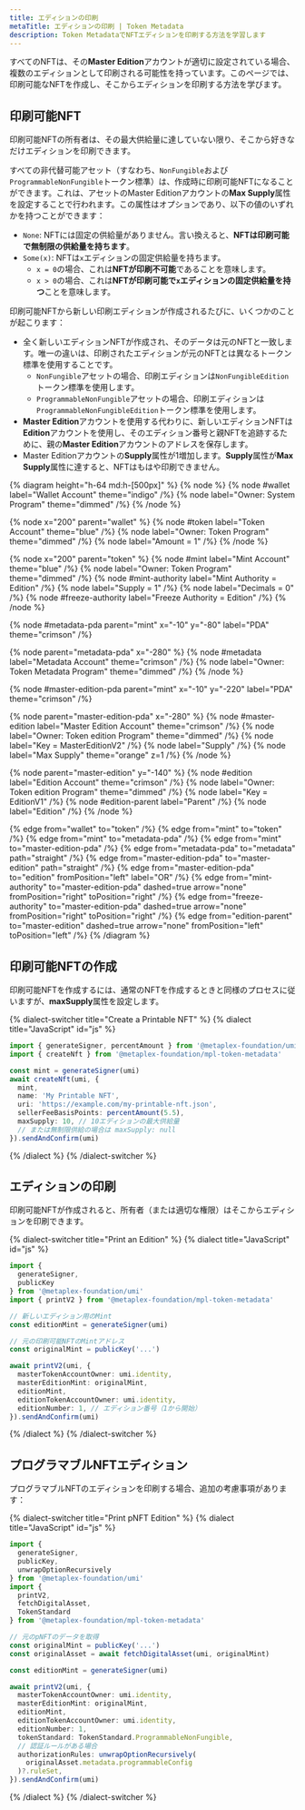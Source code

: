```yaml
---
title: エディションの印刷
metaTitle: エディションの印刷 | Token Metadata
description: Token MetadataでNFTエディションを印刷する方法を学習します
---
```


すべてのNFTは、その**Master Edition**アカウントが適切に設定されている場合、複数のエディションとして印刷される可能性を持っています。このページでは、印刷可能なNFTを作成し、そこからエディションを印刷する方法を学びます。

## 印刷可能NFT

印刷可能NFTの所有者は、その最大供給量に達していない限り、そこから好きなだけエディションを印刷できます。

すべての非代替可能アセット（すなわち、`NonFungible`および`ProgrammableNonFungible`トークン標準）は、作成時に印刷可能NFTになることができます。これは、アセットのMaster Editionアカウントの**Max Supply**属性を設定することで行われます。この属性はオプションであり、以下の値のいずれかを持つことができます：

- `None`: NFTには固定の供給量がありません。言い換えると、**NFTは印刷可能で無制限の供給量を持ちます**。
- `Some(x)`: NFTは`x`エディションの固定供給量を持ちます。
  - `x = 0`の場合、これは**NFTが印刷不可能**であることを意味します。
  - `x > 0`の場合、これは**NFTが印刷可能で`x`エディションの固定供給量を持つ**ことを意味します。

印刷可能NFTから新しい印刷エディションが作成されるたびに、いくつかのことが起こります：

- 全く新しいエディションNFTが作成され、そのデータは元のNFTと一致します。唯一の違いは、印刷されたエディションが元のNFTとは異なるトークン標準を使用することです。
  - `NonFungible`アセットの場合、印刷エディションは`NonFungibleEdition`トークン標準を使用します。
  - `ProgrammableNonFungible`アセットの場合、印刷エディションは`ProgrammableNonFungibleEdition`トークン標準を使用します。
- **Master Edition**アカウントを使用する代わりに、新しいエディションNFTは**Edition**アカウントを使用し、そのエディション番号と親NFTを追跡するために、親の**Master Edition**アカウントのアドレスを保存します。
- Master Editionアカウントの**Supply**属性が1増加します。**Supply**属性が**Max Supply**属性に達すると、NFTはもはや印刷できません。

{% diagram height="h-64 md:h-[500px]" %}
{% node %}
{% node #wallet label="Wallet Account" theme="indigo" /%}
{% node label="Owner: System Program" theme="dimmed" /%}
{% /node %}

{% node x="200" parent="wallet" %}
{% node #token label="Token Account" theme="blue" /%}
{% node label="Owner: Token Program" theme="dimmed" /%}
{% node label="Amount = 1" /%}
{% /node %}

{% node x="200" parent="token" %}
{% node #mint label="Mint Account" theme="blue" /%}
{% node label="Owner: Token Program" theme="dimmed" /%}
{% node #mint-authority label="Mint Authority = Edition" /%}
{% node label="Supply = 1" /%}
{% node label="Decimals = 0" /%}
{% node #freeze-authority label="Freeze Authority = Edition" /%}
{% /node %}

{% node #metadata-pda parent="mint" x="-10" y="-80" label="PDA" theme="crimson" /%}

{% node parent="metadata-pda" x="-280" %}
{% node #metadata label="Metadata Account" theme="crimson" /%}
{% node label="Owner: Token Metadata Program" theme="dimmed" /%}
{% /node %}

{% node #master-edition-pda parent="mint" x="-10" y="-220" label="PDA" theme="crimson" /%}

{% node parent="master-edition-pda" x="-280" %}
{% node #master-edition label="Master Edition Account" theme="crimson" /%}
{% node label="Owner: Token edition Program" theme="dimmed" /%}
{% node label="Key = MasterEditionV2" /%}
{% node label="Supply" /%}
{% node label="Max Supply" theme="orange" z=1 /%}
{% /node %}

{% node parent="master-edition" y="-140" %}
{% node #edition label="Edition Account" theme="crimson" /%}
{% node label="Owner: Token edition Program" theme="dimmed" /%}
{% node label="Key = EditionV1" /%}
{% node #edition-parent label="Parent" /%}
{% node label="Edition" /%}
{% /node %}

{% edge from="wallet" to="token" /%}
{% edge from="mint" to="token" /%}
{% edge from="mint" to="metadata-pda" /%}
{% edge from="mint" to="master-edition-pda" /%}
{% edge from="metadata-pda" to="metadata" path="straight" /%}
{% edge from="master-edition-pda" to="master-edition" path="straight" /%}
{% edge from="master-edition-pda" to="edition" fromPosition="left" label="OR" /%}
{% edge from="mint-authority" to="master-edition-pda" dashed=true arrow="none" fromPosition="right" toPosition="right" /%}
{% edge from="freeze-authority" to="master-edition-pda" dashed=true arrow="none" fromPosition="right" toPosition="right" /%}
{% edge from="edition-parent" to="master-edition" dashed=true arrow="none" fromPosition="left" toPosition="left" /%}
{% /diagram %}

## 印刷可能NFTの作成

印刷可能NFTを作成するには、通常のNFTを作成するときと同様のプロセスに従いますが、**maxSupply**属性を設定します。

{% dialect-switcher title="Create a Printable NFT" %}
{% dialect title="JavaScript" id="js" %}

```ts
import { generateSigner, percentAmount } from '@metaplex-foundation/umi'
import { createNft } from '@metaplex-foundation/mpl-token-metadata'

const mint = generateSigner(umi)
await createNft(umi, {
  mint,
  name: 'My Printable NFT',
  uri: 'https://example.com/my-printable-nft.json',
  sellerFeeBasisPoints: percentAmount(5.5),
  maxSupply: 10, // 10エディションの最大供給量
  // または無制限供給の場合は maxSupply: null
}).sendAndConfirm(umi)
```

{% /dialect %}
{% /dialect-switcher %}

## エディションの印刷

印刷可能NFTが作成されると、所有者（または適切な権限）はそこからエディションを印刷できます。

{% dialect-switcher title="Print an Edition" %}
{% dialect title="JavaScript" id="js" %}

```ts
import { 
  generateSigner,
  publicKey 
} from '@metaplex-foundation/umi'
import { printV2 } from '@metaplex-foundation/mpl-token-metadata'

// 新しいエディション用のMint
const editionMint = generateSigner(umi)

// 元の印刷可能NFTのMintアドレス
const originalMint = publicKey('...')

await printV2(umi, {
  masterTokenAccountOwner: umi.identity,
  masterEditionMint: originalMint,
  editionMint,
  editionTokenAccountOwner: umi.identity,
  editionNumber: 1, // エディション番号（1から開始）
}).sendAndConfirm(umi)
```

{% /dialect %}
{% /dialect-switcher %}

## プログラマブルNFTエディション

プログラマブルNFTのエディションを印刷する場合、追加の考慮事項があります：

{% dialect-switcher title="Print pNFT Edition" %}
{% dialect title="JavaScript" id="js" %}

```ts
import {
  generateSigner,
  publicKey,
  unwrapOptionRecursively
} from '@metaplex-foundation/umi'
import { 
  printV2,
  fetchDigitalAsset,
  TokenStandard
} from '@metaplex-foundation/mpl-token-metadata'

// 元のpNFTのデータを取得
const originalMint = publicKey('...')
const originalAsset = await fetchDigitalAsset(umi, originalMint)

const editionMint = generateSigner(umi)

await printV2(umi, {
  masterTokenAccountOwner: umi.identity,
  masterEditionMint: originalMint,
  editionMint,
  editionTokenAccountOwner: umi.identity,
  editionNumber: 1,
  tokenStandard: TokenStandard.ProgrammableNonFungible,
  // 認証ルールがある場合
  authorizationRules: unwrapOptionRecursively(
    originalAsset.metadata.programmableConfig
  )?.ruleSet,
}).sendAndConfirm(umi)
```

{% /dialect %}
{% /dialect-switcher %}